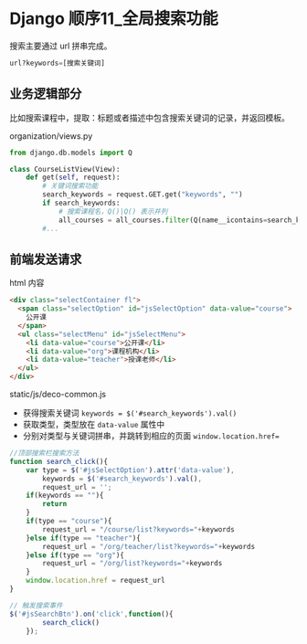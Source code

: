 # Django 顺序11_全局搜索功能



搜索主要通过 url 拼串完成。

```python
url?keywords=[搜索关键词]
```



## 业务逻辑部分

比如搜索课程中，提取：标题或者描述中包含搜索关键词的记录，并返回模板。

organization/views.py

```python
from django.db.models import Q

class CourseListView(View):
    def get(self, request):
        # 关键词搜索功能
        search_keywords = request.GET.get("keywords", "")
        if search_keywords:
            # 搜索课程名，Q()|Q() 表示并列
            all_courses = all_courses.filter(Q(name__icontains=search_keywords)|Q(desc__icontains=search_keywords))
        #...
```



## 前端发送请求

html 内容

```html
<div class="selectContainer fl">
  <span class="selectOption" id="jsSelectOption" data-value="course">
    公开课
  </span>
  <ul class="selectMenu" id="jsSelectMenu">
    <li data-value="course">公开课</li>
    <li data-value="org">课程机构</li>
    <li data-value="teacher">授课老师</li>
  </ul>
</div>
```





static/js/deco-common.js

* 获得搜索关键词 `keywords = $('#search_keywords').val()` 
* 获取类型，类型放在 `data-value` 属性中
* 分别对类型与关键词拼串，并跳转到相应的页面 `window.location.href=` 

```javascript
//顶部搜索栏搜索方法
function search_click(){
    var type = $('#jsSelectOption').attr('data-value'),
        keywords = $('#search_keywords').val(),
        request_url = '';
    if(keywords == ""){
        return
    }
    if(type == "course"){
        request_url = "/course/list?keywords="+keywords
    }else if(type == "teacher"){
        request_url = "/org/teacher/list?keywords="+keywords
    }else if(type == "org"){
        request_url = "/org/list?keywords="+keywords
    }
    window.location.href = request_url
}

// 触发搜索事件
$('#jsSearchBtn').on('click',function(){
        search_click()
    });
```



























